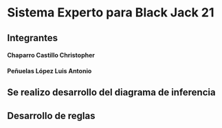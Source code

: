 # Sistema Experto para Black Jack 21

## Integrantes
#### Chaparro Castillo Christopher
#### Peñuelas López Luis Antonio

## Se realizo desarrollo del diagrama de inferencia
## Desarrollo de reglas
